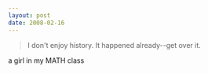 ```yaml
---
layout: post
date: 2008-02-16
--- 
```


>I don't enjoy history. It happened already--get over it.

a girl in my MATH class
